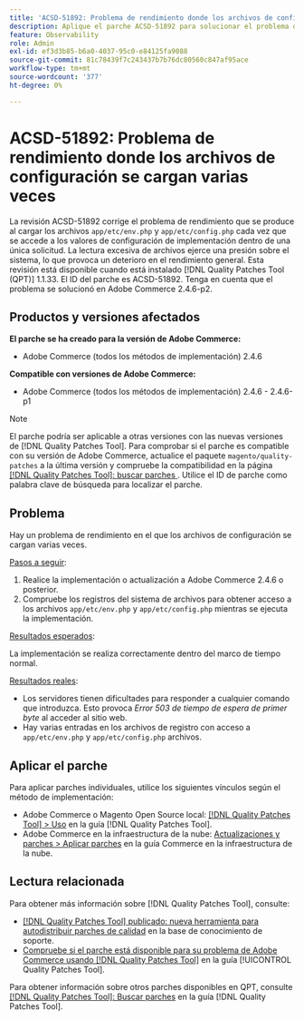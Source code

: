 ```yaml
---
title: 'ACSD-51892: Problema de rendimiento donde los archivos de configuración se cargan varias veces'
description: Aplique el parche ACSD-51892 para solucionar el problema de rendimiento de Adobe Commerce, donde los archivos de configuración se cargan varias veces durante la implementación.
feature: Observability
role: Admin
exl-id: ef3d3b85-b6a0-4037-95c0-e84125fa9088
source-git-commit: 81c78439f7c243437b7b76dc80560c847af95ace
workflow-type: tm+mt
source-wordcount: '377'
ht-degree: 0%

---
```


# ACSD-51892: Problema de rendimiento donde los archivos de configuración se cargan varias veces

La revisión ACSD-51892 corrige el problema de rendimiento que se produce al cargar los archivos `app/etc/env.php` y `app/etc/config.php` cada vez que se accede a los valores de configuración de implementación dentro de una única solicitud. La lectura excesiva de archivos ejerce una presión sobre el sistema, lo que provoca un deterioro en el rendimiento general. Esta revisión está disponible cuando está instalado [!DNL Quality Patches Tool (QPT)] 1.1.33. El ID del parche es ACSD-51892. Tenga en cuenta que el problema se solucionó en Adobe Commerce 2.4.6-p2.

## Productos y versiones afectados

**El parche se ha creado para la versión de Adobe Commerce:**

* Adobe Commerce (todos los métodos de implementación) 2.4.6

**Compatible con versiones de Adobe Commerce:**

* Adobe Commerce (todos los métodos de implementación) 2.4.6 - 2.4.6-p1

>[!NOTE]
>
>El parche podría ser aplicable a otras versiones con las nuevas versiones de [!DNL Quality Patches Tool]. Para comprobar si el parche es compatible con su versión de Adobe Commerce, actualice el paquete `magento/quality-patches` a la última versión y compruebe la compatibilidad en la página [[!DNL Quality Patches Tool]: buscar parches ](https://experienceleague.adobe.com/tools/commerce-quality-patches/index.html). Utilice el ID de parche como palabra clave de búsqueda para localizar el parche.

## Problema

Hay un problema de rendimiento en el que los archivos de configuración se cargan varias veces.

<u>Pasos a seguir</u>:

1. Realice la implementación o actualización a Adobe Commerce 2.4.6 o posterior.
1. Compruebe los registros del sistema de archivos para obtener acceso a los archivos `app/etc/env.php` y `app/etc/config.php` mientras se ejecuta la implementación.

<u>Resultados esperados</u>:

La implementación se realiza correctamente dentro del marco de tiempo normal.

<u>Resultados reales</u>:

* Los servidores tienen dificultades para responder a cualquier comando que introduzca. Esto provoca *Error 503 de tiempo de espera de primer byte* al acceder al sitio web.
* Hay varias entradas en los archivos de registro con acceso a `app/etc/env.php` y `app/etc/config.php` archivos.

## Aplicar el parche

Para aplicar parches individuales, utilice los siguientes vínculos según el método de implementación:

* Adobe Commerce o Magento Open Source local: [[!DNL Quality Patches Tool] > Uso](/help/tools/quality-patches-tool/usage.md) en la guía [!DNL Quality Patches Tool].
* Adobe Commerce en la infraestructura de la nube: [Actualizaciones y parches > Aplicar parches](https://experienceleague.adobe.com/docs/commerce-cloud-service/user-guide/develop/upgrade/apply-patches.html) en la guía Commerce en la infraestructura de la nube.

## Lectura relacionada

Para obtener más información sobre [!DNL Quality Patches Tool], consulte:

* [[!DNL Quality Patches Tool] publicado: nueva herramienta para autodistribuir parches de calidad](https://experienceleague.adobe.com/en/docs/commerce-knowledge-base/kb/announcements/commerce-announcements/magento-quality-patches-released-new-tool-to-self-serve-quality-patches) en la base de conocimiento de soporte.
* [Compruebe si el parche está disponible para su problema de Adobe Commerce usando [!DNL Quality Patches Tool]](/help/tools/quality-patches-tool/patches-available-in-qpt/check-patch-for-magento-issue-with-magento-quality-patches.md) en la guía [!UICONTROL Quality Patches Tool].


Para obtener información sobre otros parches disponibles en QPT, consulte [[!DNL Quality Patches Tool]: Buscar parches](https://experienceleague.adobe.com/tools/commerce-quality-patches/index.html) en la guía [!DNL Quality Patches Tool].
